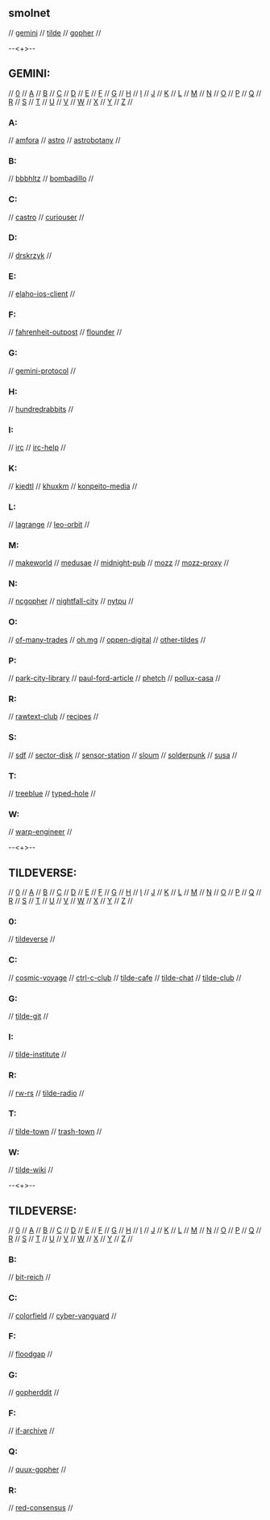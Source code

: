 ## smolnet

// [gemini](#gemini) // [tilde](#tildeverse) // [gopher](#gopher) //

--<+>--

## GEMINI:

// [0](#0) // [A](#a) // [B](#b) // [C](#c) // [D](#d) // [E](#e) // [F](#f) // [G](#g)
// [H](#h) // [I](#i) // [J](#j) // [K](#k) // [L](#l) // [M](#m) // [N](#n) // [O](#o)
// [P](#p) // [Q](#q) // [R](#r) // [S](#s) // [T](#t) // [U](#u) // [V](#v) // [W](#w)
// [X](#x) // [Y](#y) // [Z](#z) //

### A:
// [amfora](https://github.com/makeworld-the-better-one/amfora)
// [astro](https://github.com/blmayer/astro)
// [astrobotany](gemini://astrobotany.mozz.us/)
//

### B:
// [bbbhltz](gemini://gemini.bbbhltz.space/)
// [bombadillo](https://bombadillo.colorfield.space/)
//

### C:
// [castro](https://sr.ht/~julienxx/Castor/)
// [curiouser](http://tilde.town/~curiouser/)
//

### D:
// [drskrzyk](gemini://drskrzyk.com/)
//

### E:
// [elaho-ios-client](https://github.com/pitr/gemini-ios)
//

### F:
// [fahrenheit-outpost](gemini://warmedal.se/~bjorn/fahrenheit-outpost/)
// [flounder](gemini://flounder.online)
//

### G:
// [gemini-protocol](https://gemini.circumlunar.space/)
//

### H:
// [hundredrabbits](gemini://gemini.circumlunar.space/users/hundredrabbits/)
//

### I:
// [irc](https://irc.com/)
// [irc-help](https://www.irchelp.org/)
//

### K:
// [kiedtl](gemini://tilde.team/~kiedtl/)
// [khuxkm](gemini://tilde.team/~khuxkm/)
// [konpeito-media](gemini://konpeito.media/)
//

### L:
// [lagrange](gemini://skyjake.fi/lagrange/)
// [leo-orbit](gemini://tilde.team/~khuxkm/leo/)
//

### M:
// [makeworld](gemini://makeworld.space/)
// [medusae](gemini://medusae.space/)
// [midnight-pub](http://gemini//midnight.pub/)
// [mozz](gemini://mozz.us)
// [mozz-proxy](https://portal.mozz.us/gemini/gemini.circumlunar.space/)
//

### N:
// [ncgopher](https://github.com/jansc/ncgopher)
// [nightfall-city](gemini://main-street.nightfall.city/)
// [nytpu](gemini://nytpu.com/)
//

### O:
// [of-many-trades](gemini://ofmanytrades.com/)
// [oh.mg](gemini://om.gay/)
// [oppen-digital](gemini://oppen.digital/)
// [other-tildes](http://tilde.club/~pfhawkins/othertildes.html)
//

### P:
// [park-city-library](gemini://park-city.club/library/)
// [paul-ford-article](https://medium.com/message/tilde-club-i-had-a-couple-drinks-and-woke-up-with-1-000-nerds-a8904f0a2ebf)
// [phetch](https://github.com/xvxx/phetch)
// [pollux-casa](gemini://pollux.casa/)
//

### R:
// [rawtext-club](https://rawtext.club/)
// [recipes](gemini://rawtext.club/~sloum/cgi/recipes/)
//

### S:
// [sdf](https://sdf.org/)
// [sector-disk](https://sectordisk.pw/)
// [sensor-station](gemini://gemini.sensorstation.co/)
// [sloum](gemini://rawtext.club/~sloum/)
// [solderpunk](http://gemini//zaibatsu.circumlunar.space/~solderpunk/)
// [susa](gemini://gemini.susa.net/)
//

### T:
// [treeblue](gemini://review.treeblue.space/)
// [typed-hole](gemini://typed-hole.org/)
//

### W:
// [warp-engineer](gemini://warpengineer.space/index.gemini)
//

--<+>--

## TILDEVERSE:

// [0](#0) // [A](#a) // [B](#b) // [C](#c) // [D](#d) // [E](#e) // [F](#f) // [G](#g)
// [H](#h) // [I](#i) // [J](#j) // [K](#k) // [L](#l) // [M](#m) // [N](#n) // [O](#o)
// [P](#p) // [Q](#q) // [R](#r) // [S](#s) // [T](#t) // [U](#u) // [V](#v) // [W](#w)
// [X](#x) // [Y](#y) // [Z](#z) //

### 0:
// [tildeverse](https://tildeverse.org/)
//

### C:
// [cosmic-voyage](https://cosmic.voyage/)
// [ctrl-c-club](https://ctrl-c.club/)
// [tilde-cafe](https://tilde.cafe/)
// [tilde-chat](https://tilde.chat/)
// [tilde-club](http://tilde.club/)
//

### G:
// [tilde-git](https://tildegit.org/)
//

### I:
// [tilde-institute](https://tilde.institute/)
//

### R:
// [rw-rs](http://rw.rs/)
// [tilde-radio](https://tilderadio.org/)
//

### T:
// [tilde-town](https://tilde.town/)
// [trash-town](https://trash.town/)
//

### W:
// [tilde-wiki](https://tilde.wiki/wiki/Main_Page)
//

--<+>--

## TILDEVERSE:

// [0](#0) // [A](#a) // [B](#b) // [C](#c) // [D](#d) // [E](#e) // [F](#f) // [G](#g)
// [H](#h) // [I](#i) // [J](#j) // [K](#k) // [L](#l) // [M](#m) // [N](#n) // [O](#o)
// [P](#p) // [Q](#q) // [R](#r) // [S](#s) // [T](#t) // [U](#u) // [V](#v) // [W](#w)
// [X](#x) // [Y](#y) // [Z](#z) //

### B:
// [bit-reich](gopher://bitreich.org/)
//

### C:
// [colorfield](gopher://Colorfield.space)
// [cyber-vanguard](gopher://cyber.dabamos.de)
//

### F:
// [floodgap](gopher://gopher.floodgap.com)
//

### G:
// [gopherddit](gopher://gopherddit.com)
//

### F:
// [if-archive](gopher://gopher.661.org/1/if-archive)
//

### Q:
// [quux-gopher](gopher://gopher.quux.org:70/1/)
//

### R:
// [red-consensus](gopher://consensus.circumlunar.space)
//
